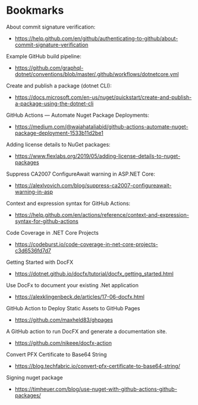 # Bookmarks

About commit signature verification:
 - https://help.github.com/en/github/authenticating-to-github/about-commit-signature-verification
 
Example GitHub build pipeline:
 - https://github.com/graphql-dotnet/conventions/blob/master/.github/workflows/dotnetcore.yml
 
Create and publish a package (dotnet CLI):
 - https://docs.microsoft.com/en-us/nuget/quickstart/create-and-publish-a-package-using-the-dotnet-cli
 
GitHub Actions — Automate Nuget Package Deployments:
 - https://medium.com/@wajahataliabid/github-actions-automate-nuget-package-deployment-1533b11d2be1

Adding license details to NuGet packages:
 - https://www.flexlabs.org/2019/05/adding-license-details-to-nuget-packages

Suppress CA2007 ConfigureAwait warning in ASP.NET Core:
 - https://alexlvovich.com/blog/suppress-ca2007-configureawait-warning-in-asp
 
Context and expression syntax for GitHub Actions:
 - https://help.github.com/en/actions/reference/context-and-expression-syntax-for-github-actions
 
Code Coverage in .NET Core Projects
 - https://codeburst.io/code-coverage-in-net-core-projects-c3d6536fd7d7
 
Getting Started with DocFX
 - https://dotnet.github.io/docfx/tutorial/docfx_getting_started.html
 
Use DocFx to document your existing .Net application
 - https://alexklingenbeck.de/articles/17-06-docfx.html
 
GitHub Action to Deploy Static Assets to GitHub Pages
 - https://github.com/maxheld83/ghpages
 
A GitHub action to run DocFX and generate a documentation site.
 - https://github.com/nikeee/docfx-action

Convert PFX Certificate to Base64 String
 - https://blog.techfabric.io/convert-pfx-certificate-to-base64-string/

Signing nuget package
 - https://timheuer.com/blog/use-nuget-with-github-actions-github-packages/
 
